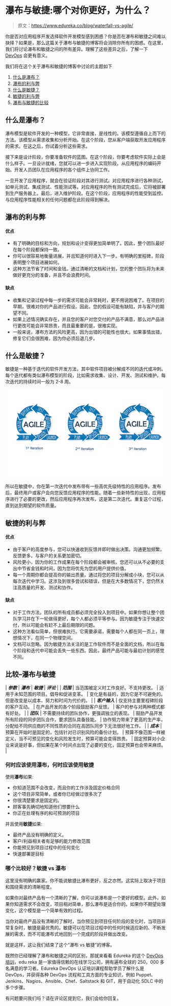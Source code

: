 # 瀑布与敏捷:哪个对你更好，为什么？

> 原文：<https://www.edureka.co/blog/waterfall-vs-agile/>

你是否对应用程序开发选择软件开发模型感到困惑？你是否在瀑布和敏捷之间难以抉择？如果是，那么这篇关于瀑布与敏捷的博客将会消除你所有的困惑。在这里，我们将讨论瀑布和敏捷之间的所有差异。理解了这些差异之后，了解一下 [DevOps](https://www.edureka.co/devops-certification-training) 会更有意义。

我们将在这个关于瀑布和敏捷的博客中讨论的主题如下

1.  [什么是瀑布？](#waterfall)
2.  [瀑布的利与弊](#waterfallpc)
3.  [什么是敏捷？](#agile)
4.  [敏捷的利与弊](#agilepc)
5.  [瀑布与敏捷的比较](#comparison)

## **什么是瀑布？**

瀑布模型是软件开发的一种模型，它非常直接，是线性的。该模型遵循自上而下的方法。该模型从需求收集和分析开始。在这个阶段，您从客户端获取开发应用程序的需求。在这之后，你试着分析这些需求。

接下来是设计阶段，你要准备软件的蓝图。在这个阶段，你要考虑软件实际上会是什么样子。一旦设计就绪，您就可以进一步进入实现阶段，从应用程序的编码开始。开发人员团队在应用程序的各个组件上协同工作。

一旦开发了应用程序，就会在验证阶段对其进行测试。对应用程序进行各种测试，如单元测试、集成测试、性能测试等。对应用程序的所有测试完成后，它将被部署到生产服务器上。最后，进入维护阶段。在这个阶段，应用程序的性能受到监控。与应用程序性能相关的任何问题都在此阶段得到解决。

## **瀑布的利与弊**

#### **优点**

*   有了明确的目标和方向，规划和设计变得更加简单明了。因此，整个团队最好在每个阶段都保持一致。
*   你可以很容易地衡量进展，并且知道何时进入下一步。有明确的里程碑，阶段表明整个项目进展如何。
*   这种方法节省了时间和金钱。通过清晰的文档和计划，您的整个团队将为未来做好更充分的准备，并且不会浪费时间。

#### **缺点**

*   收集和记录过程中每一步的需求可能会非常耗时，更不用说困难了。在项目的早期，很难对你的产品进行假设。因此，您的假设可能有缺陷，并与客户的期望不同。
*   如果上述情况确实存在，并且您的客户对您交付的产品不满意，那么对产品进行更改可能会非常昂贵，而且最重要的是，很难实现。
*   一般来说，瀑布方法的风险更高，因为出错的可能性也很大。如果事情出错，修复它们会很困难，因为你必须后退几步。

## **什么是敏捷？**

敏捷是一种基于迭代的软件开发方法，其中软件项目被分解成不同的迭代或冲刺。每个迭代都有类似瀑布模型的阶段，比如需求收集、设计、开发、测试和维护。每次迭代的持续时间一般为 2-8 周。

![Agile](img/1ee3d046d238b77ed4a0b43815002d95.png)

所以在敏捷中，你在第一次迭代中发布带有一些高优先级特性的应用程序。发布后，最终用户或客户会向您反馈应用程序的性能。随着一些新特性的出现，应用程序进行了必要的更改，然后应用程序再次发布，这是第二次迭代。重复这个过程，直到达到期望的软件质量。

## **敏捷的利与弊**

#### **优点**

*   由于客户的高度参与，您可以快速收到反馈并即时做出决策。沟通更加频繁，反馈更多，与客户的关系更加密切。
*   风险更小，因为你的工作成果在每个阶段都会被审核。您还可以从不必要的支出中节省金钱和时间，因为您将优先为您的用户提供价值。
*   每一个周期你都会提高你的输出质量。通过将您的项目分解成小块，您可以从每次迭代中学习。这涉及到很多尝试和错误，但是在大多数情况下，您仍然关注高质量的开发、测试和协作。

#### **缺点**

*   对于工作方法，团队的所有成员都必须完全投入到项目中。如果你想让整个团队学习并在下一轮做得更好，每个人都必须平等参与。因为敏捷专注于快速交付，所以可能会有赶不上最后期限的问题。
*   这种方法看似简单，但很难执行。它需要承诺，需要每个人都在同一页上，理想情况下，在同一个物理空间。
*   文档可以忽略。因为敏捷方法关注的是工作软件而不是全面的文档，所以在每个阶段和迭代中可能会丢失一些东西。因此，最终产品可能与最初计划的感觉不同。

## **比较–瀑布与敏捷**

| ***参数*** | ***瀑布*** | ***敏捷*** | ***评论*** |
| ***范围*** | 当范围被定义时工作良好。不支持更改。 | 适用于未知范围的项目。倡导和促进变革。 | 变化是有益的，因为它是不可避免的。但是改变是以成本、努力和时间为代价的。 |
| ***客户输入*** | 仅支持主要里程碑阶段的客户互动。 | 在产品开发的各个阶段鼓励客户反馈。 | 客户的参与对两种模式都有好处。 |
| ***团队*** | 不需要持续的团队协作，更强调独立的表现。 | 鼓励产品开发所有阶段的同步团队合作，要求团队具备技能。 | 协作努力带来了更高的生产率，分配给不同供应商的不同性质的合同在高团队同步下无法很好地工作。 |
| ***成本*** | 预算在开始时是固定的，包括针对已识别风险的备份计划。 | 预算不像范围一样被定义，当不可预见的变化和风险发生时，预算可能会变得昂贵。 | 固定预算对小企业来说是好事，但如果在某个时间点出现了必要的变化，固定预算也会带来麻烦。 |

### **何时应该使用瀑布，何时应该使用敏捷**

使用**瀑布**如果:

*   你知道范围不会改变，而且你的工作涉及固定价格合同
*   这个项目非常简单，或者你已经做过很多次了
*   你很清楚要求是固定的。
*   顾客事先确切地知道他们想要什么
*   你正在处理有序的和可预测的项目

并且使用**敏捷**如果:

*   最终产品没有明确的定义。
*   客户/利益相关者有足够的能力修改范围
*   你能预见到项目过程中的任何变化
*   快速部署是目标

### **哪个比较好？敏捷 vs 瀑布**

这里没有明确的赢家。你不能说敏捷比瀑布更好，反之亦然。这实际上取决于项目和围绕需求的清晰程度。

如果你对最终产品有一个清晰的了解，你可以说瀑布是一个更好的模型。此外，如果你知道需求不会改变，项目相对简单，那么瀑布是适合你的。如果你不期望处理变化，这个模型是一个简单有效的过程。

当你对最终产品没有清晰的了解时，当你预见到项目任何阶段的变化时，当项目非常复杂时，敏捷是最优秀的。敏捷可以在项目过程中的任何时候适应新的、不断发展的需求，而不可能瀑布式地回到一个完成的阶段并做出改变。

就是这样，这让我们结束了这个“瀑布 vs 敏捷”的博客。

既然你已经理解了瀑布和敏捷之间的区别，那就来看看 Edureka 的这个 [DevOps 培训](https://www.edureka.co/devops-certification-training)，edu reka 是一家值得信赖的在线学习公司，拥有遍布全球的 250，000 多名满意的学习者。Edureka DevOps 认证培训课程帮助学员了解什么是 DevOps，并获得各种 DevOps 流程和工具方面的专业知识，例如 Puppet、Jenkins、Nagios、Ansible、Chef、Saltstack 和 GIT，用于自动化 SDLC 中的多个步骤。

有问题要问我们吗？请在评论区提到它，我们会给你回复。